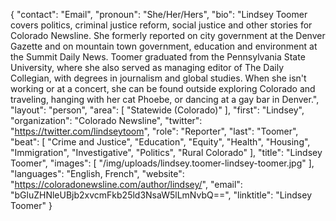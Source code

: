 {
  "contact": "Email",
  "pronoun": "She/Her/Hers",
  "bio": "Lindsey Toomer covers politics, criminal justice reform, social justice and other stories for Colorado Newsline. She formerly reported on city government at the Denver Gazette and on mountain town government, education and environment at the Summit Daily News. Toomer graduated from the Pennsylvania State University, where she also served as managing editor of The Daily Collegian, with degrees in journalism and global studies. When she isn't working or at a concert, she can be found outside exploring Colorado and traveling, hanging with her cat Phoebe, or dancing at a gay bar in Denver.",
  "layout": "person",
  "area": [
    "Statewide (Colorado)"
  ],
  "first": "Lindsey",
  "organization": "Colorado Newsline",
  "twitter": "https://twitter.com/lindseytoom",
  "role": "Reporter",
  "last": "Toomer",
  "beat": [
    "Crime and Justice",
    "Education",
    "Equity",
    "Health",
    "Housing",
    "Immigration",
    "Investigative",
    "Politics",
    "Rural Colorado"
  ],
  "title": "Lindsey Toomer",
  "images": [
    "/img/uploads/lindsey.toomer-lindsey-toomer.jpg"
  ],
  "languages": "English, French",
  "website": "https://coloradonewsline.com/author/lindsey/",
  "email": "bGluZHNleUBjb2xvcmFkb25ld3NsaW5lLmNvbQ==",
  "linktitle": "Lindsey Toomer"
}